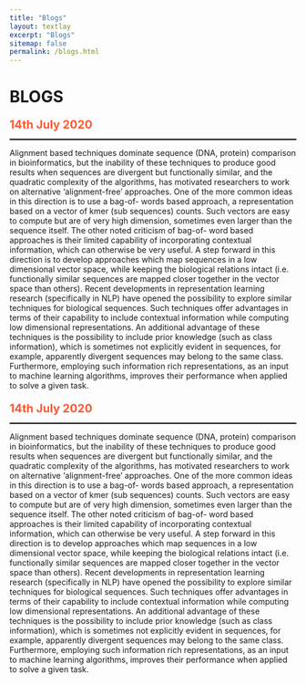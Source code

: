 ```yaml
---
title: "Blogs"
layout: textlay
excerpt: "Blogs"
sitemap: false
permalink: /blogs.html
---
```

# BLOGS


<p style= "font-size:20px;color:#FF5733"><b>14th July 2020</b></p>
<hr style="margin-top:-0.5em; height:2px;border-width:0;color:Yellow;background-color:black">
Alignment based techniques dominate sequence (DNA, protein) comparison in bioinformatics, but the inability of these techniques to produce good results when sequences are divergent but functionally similar, and the quadratic complexity of the algorithms, has motivated researchers to work on alternative ‘alignment-free’ approaches. One of the more common ideas in this direction is to use a bag-of- words based approach, a representation based on a vector of kmer (sub sequences) counts. Such vectors are easy to compute but are of very high dimension, sometimes even larger than the sequence itself. The other noted criticism of bag-of- word based approaches is their limited capability of incorporating contextual information, which can otherwise be very useful. A step forward in this direction is to develop approaches which map sequences in a low dimensional vector space, while keeping the biological relations intact (i.e. functionally similar sequences are mapped closer together in the vector space than others). Recent developments in representation learning research (specifically in NLP) have opened the possibility to explore similar techniques for biological sequences. Such techniques offer advantages in terms of their capability to include contextual information while computing low dimensional representations. An additional advantage of these techniques is the possibility to include prior knowledge (such as class information), ​which is sometimes not explicitly evident in sequences, for example, apparently divergent sequences may belong to the same class. Furthermore, employing such information rich representations, as an input to machine learning algorithms, improves their performance when applied to solve a given task.


<p style= "font-size:20px;color:#FF5733"><b>14th July 2020</b></p>
<hr style="margin-top:-0.5em; height:2px;border-width:0;color:Yellow;background-color:black">
Alignment based techniques dominate sequence (DNA, protein) comparison in bioinformatics, but the inability of these techniques to produce good results when sequences are divergent but functionally similar, and the quadratic complexity of the algorithms, has motivated researchers to work on alternative ‘alignment-free’ approaches. One of the more common ideas in this direction is to use a bag-of- words based approach, a representation based on a vector of kmer (sub sequences) counts. Such vectors are easy to compute but are of very high dimension, sometimes even larger than the sequence itself. The other noted criticism of bag-of- word based approaches is their limited capability of incorporating contextual information, which can otherwise be very useful. A step forward in this direction is to develop approaches which map sequences in a low dimensional vector space, while keeping the biological relations intact (i.e. functionally similar sequences are mapped closer together in the vector space than others). Recent developments in representation learning research (specifically in NLP) have opened the possibility to explore similar techniques for biological sequences. Such techniques offer advantages in terms of their capability to include contextual information while computing low dimensional representations. An additional advantage of these techniques is the possibility to include prior knowledge (such as class information), ​which is sometimes not explicitly evident in sequences, for example, apparently divergent sequences may belong to the same class. Furthermore, employing such information rich representations, as an input to machine learning algorithms, improves their performance when applied to solve a given task.


<!-- # News -->

<!-- {% for article in site.data.news %}
<p>{{ article.date }} <br>
<em>{{ article.headline }}</em></p>
{% endfor %} -->
